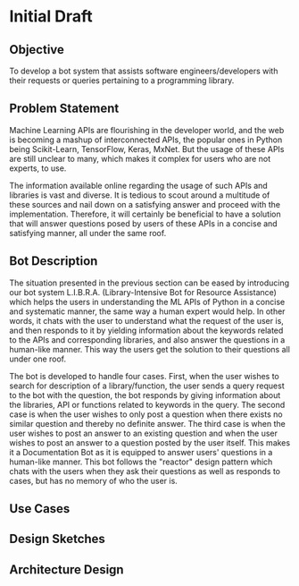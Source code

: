 # Initial Draft 

## Objective 
To develop a bot system that assists software engineers/developers with their requests or queries pertaining to a programming library.

## Problem Statement  
Machine Learning APIs are flourishing in the developer world, and the web is becoming a mashup of interconnected APIs, the popular ones in Python being Scikit-Learn, TensorFlow, Keras, MxNet. But the usage of these APIs are still unclear to many, which makes it complex for users who are not experts, to use. 

The information available online regarding the usage of such APIs and libraries is vast and diverse. It is tedious to scout around a multitude of these sources and nail down on a satisfying answer and proceed with the implementation. Therefore, it will certainly be beneficial to have a solution that will answer questions posed by users of these APIs in a concise and satisfying manner, all under the same roof.  

## Bot Description

The situation presented in the previous section can be eased by introducing our bot system L.I.B.R.A. (Library-Intensive Bot for Resource Assistance) which helps the users in understanding the ML APIs of Python in a concise and systematic manner, the same way a human expert would help. In other words, it chats with the user to understand what the request of the user is, and then responds to it by yielding information about the keywords related to the APIs and corresponding libraries, and also answer the questions in a human-like manner. This way the users get the solution to their questions all under one roof.
 
The bot is developed to handle four cases. First, when the user wishes to search for description of a library/function, the user sends a query request to the bot with the question, the bot responds by giving information about the libraries, API or functions related to keywords in the query. The second case is when the user wishes to only post a question when there exists no similar question and thereby no definite answer. The third case is when the user wishes to post an answer to an existing question and when the user wishes to post an answer to a question posted by the user itself. This makes it a Documentation Bot as it is equipped to answer users' questions in a human-like manner. This bot follows the "reactor" design pattern which chats with the users when they ask their questions as well as responds to cases, but has no memory of who the user is.



## Use Cases 
## Design Sketches 
## Architecture Design 


